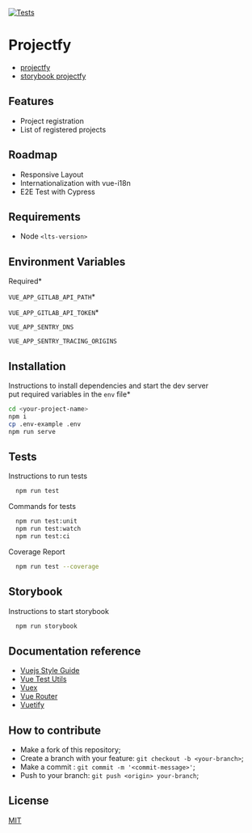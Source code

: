 [//]: # ([![MIT License]&#40;https://img.shields.io/apm/l/atomic-design-ui.svg?&#41;]&#40;https://github.com/tterb/atomic-design-ui/blob/master/LICENSEs&#41;)
[![Tests](https://github.com/mpluiz/projectfy/actions/workflows/test.yml/badge.svg)](https://github.com/mpluiz/projectfy/actions/workflows/test.yml)

# Projectfy

- [projectfy](https://projectfy.mpluiz.com.br/project-registration)
- [storybook projectfy](https://storybook.projectfy.mpluiz.com.br/?path=/story/button--default)

## Features

- Project registration
- List of registered projects

## Roadmap

- Responsive Layout
- Internationalization with vue-i18n
- E2E Test with Cypress

## Requirements
- Node `<lts-version>`

## Environment Variables

Required*

`VUE_APP_GITLAB_API_PATH`*

`VUE_APP_GITLAB_API_TOKEN`*

`VUE_APP_SENTRY_DNS`

`VUE_APP_SENTRY_TRACING_ORIGINS`

## Installation

Instructions to install dependencies and start the dev server\
put required variables in the `env` file*

```bash
cd <your-project-name>
npm i
cp .env-example .env
npm run serve
```

## Tests

Instructions to run tests

```bash
  npm run test
```

Commands for tests

```bash
  npm run test:unit
  npm run test:watch
  npm run test:ci
```

Coverage Report

```bash
  npm run test --coverage
```

## Storybook

Instructions to start storybook

```bash
  npm run storybook
```

## Documentation reference

- [Vuejs Style Guide](https://vuejs.org/style-guide/)
- [Vue Test Utils](https://test-utils.vuejs.org/guide/)
- [Vuex](https://vuex.vuejs.org/guide/)
- [Vue Router](https://router.vuejs.org/guide/)
- [Vuetify](https://vuetifyjs.com/en/getting-started/installation/)
## How to contribute

- Make a fork of this repository;
- Create a branch with your feature: `git checkout -b <your-branch>`;
- Make a commit : `git commit -m '<commit-message>'`;
- Push to your branch: `git push <origin> your-branch`;

## License

[MIT](https://choosealicense.com/licenses/mit/)

